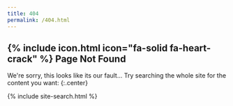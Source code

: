 ```yaml
---
title: 404
permalink: /404.html
---
```


## {% include icon.html icon="fa-solid fa-heart-crack" %} Page Not Found

We're sorry, this looks like its our fault...
Try searching the whole site for the content you want:
{:.center}

{% include site-search.html %}
